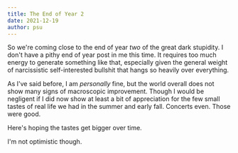 ```yaml
---
title: The End of Year 2
date: 2021-12-19
author: psu
---
```


So we're coming close to the end of year *two* of the great dark stupidity. I don't have a
pithy end of year post in me this time. It requires too much energy to generate something
like that, especially given the general weight of narcissistic self-interested bullshit that
hangs so heavily over everything.

As I've said before, I am *personally* fine, but the world overall does not show many
signs of macroscopic improvement. Though I would be negligent if I did now show at least a
bit of appreciation for the few small tastes of real life we had in the summer and early
fall. Concerts even. Those were good.

Here's hoping the tastes get bigger over time.

I'm not optimistic though.
